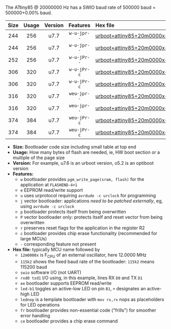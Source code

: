 The ATtiny85 @ 20000000 Hz has a SWIO baud rate of 500000 baud = 500000+0.00% baud.

|Size|Usage|Version|Features|Hex file|
|:-:|:-:|:-:|:-:|:--|
|244|256|u7.7|`w-u-jpr--`|[urboot+attiny85+20m0000x++500k0_swio_rxb4_txb3_led+b1.hex](https://raw.githubusercontent.com/stefanrueger/urboot.hex/main/mcus/attiny85/external_oscillator/fcpu+20m0000_Hz/br++500k0_bps/urboot+attiny85+20m0000x++500k0_swio_rxb4_txb3_led+b1.hex)|
|244|256|u7.7|`w-u-jpr--`|[urboot+attiny85+20m0000x++500k0_swio_rxb4_txb3_lednop.hex](https://raw.githubusercontent.com/stefanrueger/urboot.hex/main/mcus/attiny85/external_oscillator/fcpu+20m0000_Hz/br++500k0_bps/urboot+attiny85+20m0000x++500k0_swio_rxb4_txb3_lednop.hex)|
|252|256|u7.7|`w-u-jPr--`|[urboot+attiny85+20m0000x++500k0_swio_rxb4_txb3.hex](https://raw.githubusercontent.com/stefanrueger/urboot.hex/main/mcus/attiny85/external_oscillator/fcpu+20m0000_Hz/br++500k0_bps/urboot+attiny85+20m0000x++500k0_swio_rxb4_txb3.hex)|
|306|320|u7.7|`w-u-jPr-c`|[urboot+attiny85+20m0000x++500k0_swio_rxb4_txb3_led+b1_fr_ce.hex](https://raw.githubusercontent.com/stefanrueger/urboot.hex/main/mcus/attiny85/external_oscillator/fcpu+20m0000_Hz/br++500k0_bps/urboot+attiny85+20m0000x++500k0_swio_rxb4_txb3_led+b1_fr_ce.hex)|
|306|320|u7.7|`w-u-jPr-c`|[urboot+attiny85+20m0000x++500k0_swio_rxb4_txb3_lednop_fr_ce.hex](https://raw.githubusercontent.com/stefanrueger/urboot.hex/main/mcus/attiny85/external_oscillator/fcpu+20m0000_Hz/br++500k0_bps/urboot+attiny85+20m0000x++500k0_swio_rxb4_txb3_lednop_fr_ce.hex)|
|316|320|u7.7|`weu-jpr--`|[urboot+attiny85+20m0000x++500k0_swio_rxb4_txb3_ee_led+b1.hex](https://raw.githubusercontent.com/stefanrueger/urboot.hex/main/mcus/attiny85/external_oscillator/fcpu+20m0000_Hz/br++500k0_bps/urboot+attiny85+20m0000x++500k0_swio_rxb4_txb3_ee_led+b1.hex)|
|316|320|u7.7|`weu-jpr--`|[urboot+attiny85+20m0000x++500k0_swio_rxb4_txb3_ee_lednop.hex](https://raw.githubusercontent.com/stefanrueger/urboot.hex/main/mcus/attiny85/external_oscillator/fcpu+20m0000_Hz/br++500k0_bps/urboot+attiny85+20m0000x++500k0_swio_rxb4_txb3_ee_lednop.hex)|
|374|384|u7.7|`weu-jPr-c`|[urboot+attiny85+20m0000x++500k0_swio_rxb4_txb3_ee_led+b1_fr_ce.hex](https://raw.githubusercontent.com/stefanrueger/urboot.hex/main/mcus/attiny85/external_oscillator/fcpu+20m0000_Hz/br++500k0_bps/urboot+attiny85+20m0000x++500k0_swio_rxb4_txb3_ee_led+b1_fr_ce.hex)|
|374|384|u7.7|`weu-jPr-c`|[urboot+attiny85+20m0000x++500k0_swio_rxb4_txb3_ee_lednop_fr_ce.hex](https://raw.githubusercontent.com/stefanrueger/urboot.hex/main/mcus/attiny85/external_oscillator/fcpu+20m0000_Hz/br++500k0_bps/urboot+attiny85+20m0000x++500k0_swio_rxb4_txb3_ee_lednop_fr_ce.hex)|

- **Size:** Bootloader code size including small table at top end
- **Usage:** How many bytes of flash are needed, ie, HW boot section or a multiple of the page size
- **Version:** For example, u7.6 is an urboot version, o5.2 is an optiboot version
- **Features:**
  + `w` bootloader provides `pgm_write_page(sram, flash)` for the application at `FLASHEND-4+1`
  + `e` EEPROM read/write support
  + `u` uses urprotocol requiring `avrdude -c urclock` for programming
  + `j` vector bootloader: applications *need to be patched externally*, eg, using `avrdude -c urclock`
  + `p` bootloader protects itself from being overwritten
  + `P` vector bootloader only: protects itself and reset vector from being overwritten
  + `r` preserves reset flags for the application in the register R2
  + `c` bootloader provides chip erase functionality (recommended for large MCUs)
  + `-` corresponding feature not present
- **Hex file:** typically MCU name followed by
  + `12m0000x` is F<sub>CPU</sub> of an external oscillator, here 12.0000 MHz
  + `115k2` shows the fixed baud rate of the bootloader: `115k2` means 115200 baud
  + `swio` software I/O (not UART)
  + `rxd0 txd1` I/O using, in this example, lines RX `D0` and TX `D1`
  + `ee` bootloader supports EEPROM read/write
  + `led-b1` toggles an active-low LED on pin `B1`, `+` designates an active-high LED
  + `lednop` is a template bootloader with `mov rx,rx` nops as placeholders for LED operations
  + `fr` bootloader provides non-essential code ("frills") for smoother error handling
  + `ce` bootloader provides a chip erase command
